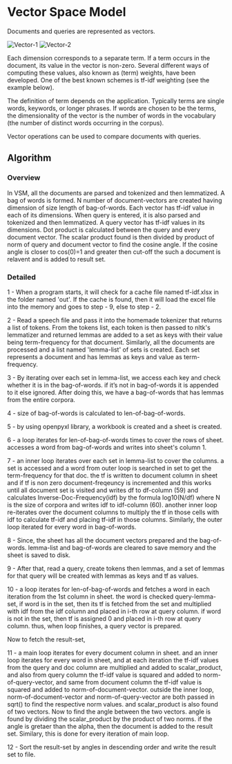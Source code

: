 # Vector Space Model

Documents and queries are represented as vectors.

![Vector-1](https://wikimedia.org/api/rest_v1/media/math/render/svg/6568769b5001c6040e121596945b7e419dddb4da)
![Vector-2](https://wikimedia.org/api/rest_v1/media/math/render/svg/d5b3e7c8ef051ef2c6411266ea1a490d36c8011e)

Each dimension corresponds to a separate term. If a term occurs in the document, its value in the vector is non-zero. Several different ways of computing these values, also known as (term) weights, have been developed. One of the best known schemes is tf-idf weighting (see the example below).

The definition of term depends on the application. Typically terms are single words, keywords, or longer phrases. If words are chosen to be the terms, the dimensionality of the vector is the number of words in the vocabulary (the number of distinct words occurring in the corpus).

Vector operations can be used to compare documents with queries.

## Algorithm

### Overview

In VSM, all the documents are parsed and tokenized and then lemmatized. A bag of words is formed.
N number of document-vectors are created having dimension of size length of bag-of-words.
Each vector has tf-idf value in each of its dimensions.
When query is entered, it is also parsed and tokenized and then lemmatized. A query vector has tf-idf values
in its dimensions. Dot product is calculated between the query and every document vector.
The scalar product found is then divided by product of norm of query and document vector to find the cosine angle.
If the cosine angle is closer to cos(0)=1 and greater then cut-off the such a document is relavent and is added to result set.

### Detailed

1 - When a program starts, it will check for a cache file named tf-idf.xlsx in the folder named 'out'.
If the cache is found, then it will load the excel file into the memory and goes to step - 9, else to step - 2. 

2 - Read a speech file and pass it into the homemade tokenizer that returns a list of tokens. 
From the tokens list, each token is then passed to nltk's lemmatizer and returned lemmas 
are added to a set as keys with their value being term-frequency for that document.
Similarly, all the documents are processed and a list named 'lemma-list' of sets is created. 
Each set represents a document and has lemmas as keys and value as term-frequency.

3 - By iterating over each set in lemma-list, we access each key and check whether it is in the bag-of-words.
if it’s not in bag-of-words it is appended to it else ignored. After doing this, we have a bag-of-words that
has lemmas from the entire corpora.

4 - size of bag-of-words is calculated to len-of-bag-of-words.

5 - by using openpyxl library, a workbook is created and a sheet is created.

6 - a loop iterates for len-of-bag-of-words times to cover the rows of sheet.
accesses a word from bag-of-words and writes into sheet's column 1.

7 - an inner loop iterates over each set in lemma-list to cover the columns.
a set is accessed and a word from outer loop is searched in set to get the term-frequency for that doc.
the tf is written to document column in sheet and if tf is non zero document-freqeuncy is incremented
and this works until all document set is visited and writes df to df-column (59) and calculates Inverse-Doc-Frequency(idf)
by the formula log10(N/df) where N is the size of corpora and writes idf to idf-column (60).
another inner loop re-iterates over the document columns to multiply the tf in those cells with idf to calculate tf-idf 
and placing tf-idf in those columns. 
Similarly, the outer loop iterated for every word in bag-of-words.

8 - Since, the sheet has all the document vectors prepared and the bag-of-words.
lemma-list and bag-of-words are cleared to save memory and the sheet is saved to disk.

9 - After that, read a query, create tokens then lemmas, and a set of lemmas for that query will be created
with lemmas as keys and tf as values.

10 - a loop iterates for len-of-bag-of-words and fetches a word in each iteration from the 1st column in sheet.
the word is checked query-lemma-set, 
if word is in the set, then its tf is fetched from the set and multiplied with idf from
the idf column and placed in i-th row at query column.
if word is not in the set, then tf is assigned 0 and placed in i-th row at query column.
thus, when loop finishes, a query vector is prepared.

Now to fetch the result-set,

11 - a main loop iterates for every document column in sheet.
and an inner loop iterates for every word in sheet, and at each iteration the tf-idf values from the query and doc column
are multiplied and added to scalar_product, and also from query column the tf-idf value is squared and added to norm-of-query-vector,
and same from document column the tf-idf value is squared and added to norm-of-document-vector.
outside the inner loop, norm-of-document-vector and norm-of-query-vector are both passed in sqrt() to find the respective norm values.
and scalar_product is also found of two vectors. Now to find the angle between the two vectors.
angle is found by dividing the scalar_product by the product of two norms.
if the angle is gretaer than the alpha, then the document is added to the result set.
Similary, this is done for every iteration of main loop.

12 - Sort the result-set by angles in descending order and write the result set to file.
